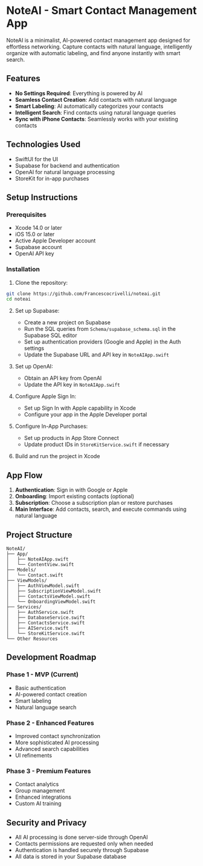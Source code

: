 # NoteAI - Smart Contact Management App

NoteAI is a minimalist, AI-powered contact management app designed for effortless networking. Capture contacts with natural language, intelligently organize with automatic labeling, and find anyone instantly with smart search.

## Features

- **No Settings Required**: Everything is powered by AI
- **Seamless Contact Creation**: Add contacts with natural language
- **Smart Labeling**: AI automatically categorizes your contacts
- **Intelligent Search**: Find contacts using natural language queries
- **Sync with iPhone Contacts**: Seamlessly works with your existing contacts

## Technologies Used

- SwiftUI for the UI
- Supabase for backend and authentication
- OpenAI for natural language processing
- StoreKit for in-app purchases

## Setup Instructions

### Prerequisites

- Xcode 14.0 or later
- iOS 15.0 or later
- Active Apple Developer account
- Supabase account
- OpenAI API key

### Installation

1. Clone the repository:
```bash
git clone https://github.com/Francescocrivelli/noteai.git
cd noteai
```

2. Set up Supabase:
   - Create a new project on Supabase
   - Run the SQL queries from `Schema/supabase_schema.sql` in the Supabase SQL editor
   - Set up authentication providers (Google and Apple) in the Auth settings
   - Update the Supabase URL and API key in `NoteAIApp.swift`

3. Set up OpenAI:
   - Obtain an API key from OpenAI
   - Update the API key in `NoteAIApp.swift`

4. Configure Apple Sign In:
   - Set up Sign In with Apple capability in Xcode
   - Configure your app in the Apple Developer portal

5. Configure In-App Purchases:
   - Set up products in App Store Connect
   - Update product IDs in `StoreKitService.swift` if necessary

6. Build and run the project in Xcode

## App Flow

1. **Authentication**: Sign in with Google or Apple
2. **Onboarding**: Import existing contacts (optional)
3. **Subscription**: Choose a subscription plan or restore purchases
4. **Main Interface**: Add contacts, search, and execute commands using natural language

## Project Structure

```
NoteAI/
├── App/
│   ├── NoteAIApp.swift
│   └── ContentView.swift
├── Models/
│   └── Contact.swift
├── ViewModels/
│   ├── AuthViewModel.swift
│   ├── SubscriptionViewModel.swift
│   ├── ContactsViewModel.swift
│   └── OnboardingViewModel.swift
├── Services/
│   ├── AuthService.swift
│   ├── DatabaseService.swift
│   ├── ContactsService.swift
│   ├── AIService.swift
│   └── StoreKitService.swift
└── Other Resources
```

## Development Roadmap

### Phase 1 - MVP (Current)
- Basic authentication
- AI-powered contact creation
- Smart labeling
- Natural language search

### Phase 2 - Enhanced Features
- Improved contact synchronization
- More sophisticated AI processing
- Advanced search capabilities
- UI refinements

### Phase 3 - Premium Features
- Contact analytics
- Group management
- Enhanced integrations
- Custom AI training

## Security and Privacy

- All AI processing is done server-side through OpenAI
- Contacts permissions are requested only when needed
- Authentication is handled securely through Supabase
- All data is stored in your Supabase database
